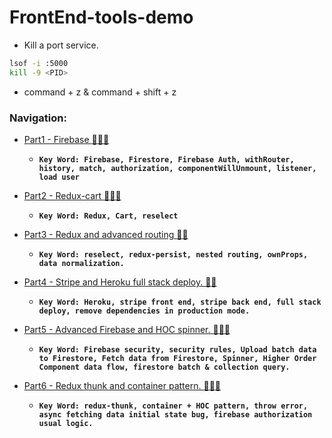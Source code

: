 # FrontEnd-tools-demo

- Kill a port service.
```bash
lsof -i :5000
kill -9 <PID>
```

- command + z  & command + shift + z

### Navigation:

- [Part1 - Firebase :gem::gem::gem:](https://github.com/DonghaoWu/Frontend-tools-demo/blob/master/React-Firebase/Firebase.md) 
    - __`Key Word: Firebase, Firestore, Firebase Auth, withRouter, history, match, authorization, componentWillUnmount, listener, load user`__

- [Part2 - Redux-cart :gem::gem::gem:](https://github.com/DonghaoWu/Frontend-tools-demo/blob/master/Redux-Cart/Redux-cart.md) 
    - __`Key Word: Redux, Cart, reselect`__

- [Part3 - Redux and advanced routing :gem::gem:](https://github.com/DonghaoWu/Frontend-tools-demo/blob/master/Redux-Advanced-Routing/Redux-Advanced-Routing.md) 
    - __`Key Word: reselect, redux-persist, nested routing, ownProps, data normalization.`__

- [Part4 - Stripe and Heroku full stack deploy. :gem::gem:](https://github.com/DonghaoWu/Frontend-tools-demo/blob/master/Stripe-Deploy/Stripe-Deploy.md) 
    - __`Key Word: Heroku, stripe front end, stripe back end, full stack deploy, remove dependencies in production mode.`__

- [Part5 - Advanced Firebase and HOC spinner. :gem::gem::gem:](https://github.com/DonghaoWu/Frontend-tools-demo/blob/master/Advanced-Firebase-HOC/Advanced-Firebase-HOC.md) 
    - __`Key Word: Firebase security, security rules, Upload batch data to Firestore, Fetch data from Firestore, Spinner, Higher Order Component data flow, firestore batch & collection query.`__

- [Part6 - Redux thunk and container pattern. :gem::gem::gem:](https://github.com/DonghaoWu/Frontend-tools-demo/blob/master/Async-Redux-Container/Async-Redux-Container.md) 
    - __`Key Word: redux-thunk, container + HOC pattern, throw error, async fetching data initial state bug, firebase authorization usual logic.`__